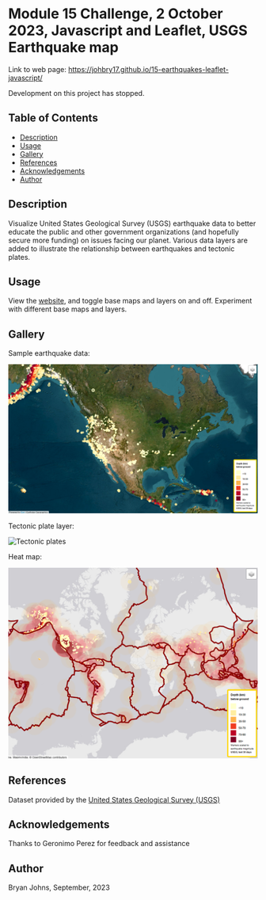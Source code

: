 # Module 15 Challenge, 2 October 2023, Javascript and Leaflet, USGS Earthquake map

Link to web page: https://johbry17.github.io/15-earthquakes-leaflet-javascript/

Development on this project has stopped.

## Table of Contents

- [Description](#description)
- [Usage](#usage)
- [Gallery](#gallery)
- [References](#references)
- [Acknowledgements](#acknowledgements)
- [Author](#author)

## Description
Visualize United States Geological Survey (USGS) earthquake data to better educate the public and other government organizations (and hopefully secure more funding) on issues facing our planet. Various data layers are added to illustrate the relationship between earthquakes and tectonic plates.

## Usage
View the [website](https://johbry17.github.io/15-earthquakes-leaflet-javascript/), and toggle base maps and layers on and off. Experiment with different base maps and layers.

## Gallery

Sample earthquake data:

![Markers for earthquakes](./static/images/earthquakeMarkers.png)

Tectonic plate layer:

![Tectonic plates](./static/images/tectonicPlates.png)

Heat map:

![Heat map](./static/images/markesPlatesHeat.png)

## References

Dataset provided by the [United States Geological Survey (USGS)](http://earthquake.usgs.gov/earthquakes/feed/v1.0/geojson.php)

## Acknowledgements

Thanks to Geronimo Perez for feedback and assistance

## Author
Bryan Johns, September, 2023
